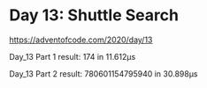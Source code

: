 # Day 13: Shuttle Search #
https://adventofcode.com/2020/day/13


Day_13 Part 1 result: 174 in 11.612µs

Day_13 Part 2 result: 780601154795940 in 30.898µs
